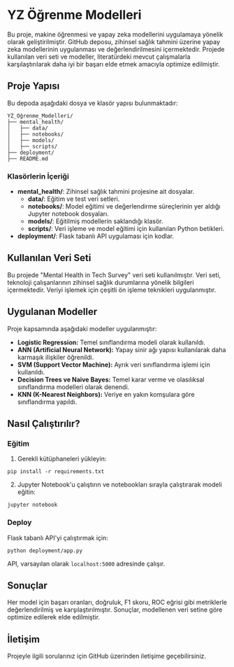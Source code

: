 # YZ Öğrenme Modelleri

Bu proje, makine öğrenmesi ve yapay zeka modellerini uygulamaya yönelik olarak geliştirilmiştir. GitHub deposu, zihinsel sağlık tahmini üzerine yapay zeka modellerinin uygulanması ve değerlendirilmesini içermektedir. Projede kullanılan veri seti ve modeller, literatürdeki mevcut çalışmalarla karşılaştırılarak daha iyi bir başarı elde etmek amacıyla optimize edilmiştir.

## Proje Yapısı

Bu depoda aşağıdaki dosya ve klasör yapısı bulunmaktadır:

```
YZ_Öğrenme_Modelleri/
├── mental_health/
│   ├── data/
│   ├── notebooks/
│   ├── models/
│   ├── scripts/
├── deployment/
├── README.md
```

### Klasörlerin İçeriği
- **mental_health/**: Zihinsel sağlık tahmini projesine ait dosyalar.
  - **data/**: Eğitim ve test veri setleri.
  - **notebooks/**: Model eğitimi ve değerlendirme süreçlerinin yer aldığı Jupyter notebook dosyaları.
  - **models/**: Eğitilmiş modellerin saklandığı klasör.
  - **scripts/**: Veri işleme ve model eğitimi için kullanılan Python betikleri.
- **deployment/**: Flask tabanlı API uygulaması için kodlar.

## Kullanılan Veri Seti

Bu projede "Mental Health in Tech Survey" veri seti kullanılmıştır. Veri seti, teknoloji çalışanlarının zihinsel sağlık durumlarına yönelik bilgileri içermektedir. Veriyi işlemek için çeşitli ön işleme teknikleri uygulanmıştır.

## Uygulanan Modeller
Proje kapsamında aşağıdaki modeller uygulanmıştır:

- **Logistic Regression:** Temel sınıflandırma modeli olarak kullanıldı.
- **ANN (Artificial Neural Network):** Yapay sinir ağı yapısı kullanılarak daha karmaşık ilişkiler öğrenildi.
- **SVM (Support Vector Machine):** Ayrık veri sınıflandırma işlemi için kullanıldı.
- **Decision Trees ve Naive Bayes:** Temel karar verme ve olasılıksal sınıflandırma modelleri olarak denendi.
- **KNN (K-Nearest Neighbors):** Veriye en yakın komşulara göre sınıflandırma yapıldı.

## Nasıl Çalıştırılır?

### Eğitim

1. Gerekli kütüphaneleri yükleyin:
```
pip install -r requirements.txt
```

2. Jupyter Notebook'u çalıştırın ve notebookları sırayla çalıştırarak modeli eğitin:
```
jupyter notebook
```

### Deploy

Flask tabanlı API'yi çalıştırmak için:
```
python deployment/app.py
```

API, varsayılan olarak `localhost:5000` adresinde çalışır.

## Sonuçlar

Her model için başarı oranları, doğruluk, F1 skoru, ROC eğrisi gibi metriklerle değerlendirilmiş ve karşılaştırılmıştır. Sonuçlar, modellenen veri setine göre optimize edilerek elde edilmiştir.

## İletişim
Projeyle ilgili sorularınız için GitHub üzerinden iletişime geçebilirsiniz.
